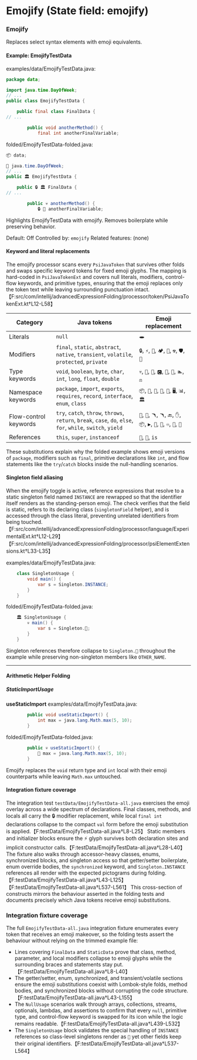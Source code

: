 # Emojify (State field: emojify)

### Emojify
Replaces select syntax elements with emoji equivalents.

#### Example: EmojifyTestData

examples/data/EmojifyTestData.java:
```java
package data;

import java.time.DayOfWeek;
// ...
public class EmojifyTestData {

    public final class FinalData {
// ...

        public void anotherMethod() {
            final int anotherFinalVariable;
```

folded/EmojifyTestData-folded.java:
```java
📦 data;

🚢 java.time.DayOfWeek;
// ...
public 🏛️ EmojifyTestData {

    public 🔒 🏛️ FinalData {
// ...

        public 💀 anotherMethod() {
            🔒 🔢 anotherFinalVariable;
```

Highlights EmojifyTestData with emojify.
Removes boilerplate while preserving behavior.

Default: Off
Controlled by: `emojify`
Related features: (none)

#### Keyword and literal replacements

The emojify processor scans every `PsiJavaToken` that survives other folds and swaps specific keyword tokens for fixed emoji glyphs. The mapping is hard-coded in `PsiJavaTokenExt` and covers null literals, modifiers, control-flow keywords, and primitive types, ensuring that the emoji replaces only the token text while leaving surrounding punctuation intact.【F:src/com/intellij/advancedExpressionFolding/processor/token/PsiJavaTokenExt.kt†L12-L58】

| Category | Java tokens | Emoji replacement |
| --- | --- | --- |
| Literals | `null` | `🕳️` |
| Modifiers | `final`, `static`, `abstract`, `native`, `transient`, `volatile`, `protected`, `private` | `🔒`, `⚡`, `🎨`, `🏕️`, `🚂`, `☢️`, `🛡️`, `🚫` |
| Type keywords | `void`, `boolean`, `byte`, `char`, `int`, `long`, `float`, `double` | `💀`, `🔘`, `💾`, `🅲`, `🔢`, `📏`, `🏊`, `⚖️` |
| Namespace keywords | `package`, `import`, `exports`, `requires`, `record`, `interface`, `enum`, `class` | `📦`, `🚢`, `🚢`, `🚧`, `📀`, `🖥️`, `📊`, `🏛️` |
| Flow-control keywords | `try`, `catch`, `throw`, `throws`, `return`, `break`, `case`, `do`, `else`, `for`, `while`, `switch`, `yield` | `🤞`, `🎣`, `🪃`, `🪃`, `🔙`, `✋`, `📦`, `▶️`, `🔄`, `🔁`, `♾️`, `🔀`, `🚸` |
| References | `this`, `super`, `instanceof` | `📍`, `💪`, `is` |

These substitutions explain why the folded example shows emoji versions of `package`, modifiers such as `final`, primitive declarations like `int`, and flow statements like the `try`/`catch` blocks inside the null-handling scenarios.

#### Singleton field aliasing

When the emojify toggle is active, reference expressions that resolve to a static singleton field named `INSTANCE` are rewrapped so that the identifier itself renders as the standing-person emoji. The check verifies that the field is static, refers to its declaring class (`singletonField` helper), and is accessed through the class literal, preventing unrelated identifiers from being touched.【F:src/com/intellij/advancedExpressionFolding/processor/language/ExperimentalExt.kt†L12-L29】【F:src/com/intellij/advancedExpressionFolding/processor/psiElementExtensions.kt†L33-L35】

examples/data/EmojifyTestData.java:
```java
    class SingletonUsage {
        void main() {
            var s = Singleton.INSTANCE;
        }
    }
```

folded/EmojifyTestData-folded.java:
```java
    🏛️ SingletonUsage {
        💀 main() {
            var s = Singleton.🧍;
        }
    }
```

Singleton references therefore collapse to `Singleton.🧍` throughout the example while preserving non-singleton members like `OTHER_NAME`.

---

#### Arithmetic Helper Folding

##### StaticImportUsage

**useStaticImport**
examples/data/EmojifyTestData.java:
```java
        public void useStaticImport() {
            int max = java.lang.Math.max(5, 10);
        }
```
folded/EmojifyTestData-folded.java:
```java
        public 💀 useStaticImport() {
            🔢 max = java.lang.Math.max(5, 10);
        }
```
Emojify replaces the `void` return type and `int` local with their emoji counterparts while leaving `Math.max` untouched.

#### Integration fixture coverage

The integration test `testData/EmojifyTestData-all.java` exercises the emoji overlay across a wide spectrum of declarations. Final classes, methods, and locals all carry the 🔒 modifier replacement, while local `final int` declarations collapse to the compact `val` form before the emoji substitution is applied.【F:testData/EmojifyTestData-all.java†L8-L25】 Static members and initializer blocks ensure the ⚡ glyph survives both declaration sites and implicit constructor calls.【F:testData/EmojifyTestData-all.java†L28-L40】 The fixture also walks through accessor-heavy classes, enums, synchronized blocks, and singleton access so that getter/setter boilerplate, enum override bodies, the `synchronized` keyword, and `Singleton.INSTANCE` references all render with the expected pictograms during folding.【F:testData/EmojifyTestData-all.java†L43-L125】【F:testData/EmojifyTestData-all.java†L537-L561】 This cross-section of constructs mirrors the behaviour asserted in the folding tests and documents precisely which Java tokens receive emoji substitutions.

### Integration fixture coverage

The full `EmojifyTestData-all.java` integration fixture enumerates every token that receives an emoji makeover, so the folding tests assert the behaviour without relying on the trimmed example file:

- Lines covering `FinalData` and `StaticData` prove that class, method, parameter, and local modifiers collapse to emoji glyphs while the surrounding braces and statements stay put.【F:testData/EmojifyTestData-all.java†L8-L40】
- The getter/setter, enum, synchronized, and transient/volatile sections ensure the emoji substitutions coexist with Lombok-style folds, method bodies, and synchronized blocks without corrupting the code structure.【F:testData/EmojifyTestData-all.java†L43-L155】
- The `NullUsage` scenarios walk through arrays, collections, streams, optionals, lambdas, and assertions to confirm that every `null`, primitive type, and control-flow keyword is swapped for its icon while the logic remains readable.【F:testData/EmojifyTestData-all.java†L439-L532】
- The `SingletonUsage` block validates the special handling of `INSTANCE` references so class-level singletons render as `🧍` yet other fields keep their original identifiers.【F:testData/EmojifyTestData-all.java†L537-L564】
